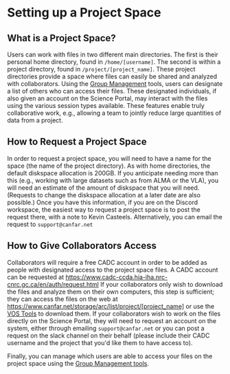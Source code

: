 # Setting up a Project Space 

## What is a Project Space?

Users can work with files in two different main directories. The first
is their personal home directory, found in `/home/[username]`. The
second is within a project directory, found in
`/project/[project_name]`. These project directories provide a space
where files can easily be shared and analyzed with collaborators. Using
the [Group Management](/science-containers/general/General_tools/Group_management) tools, users can
designate a list of others who can access their files. These designated
individuals, if also given an account on the Science Portal, may
interact with the files using the various session types available. These
features enable truly collaborative work, e.g., allowing a team to
jointly reduce large quantities of data from a project.

## How to Request a Project Space

In order to request a project space, you will need to have a name for
the space (the name of the project directory). As with home directories,
the default diskspace allocation is 200GB. If you anticipate needing
more than this (e.g., working with large datasets such as from ALMA or
the VLA), you will need an estimate of the amount of diskspace that you
will need. (Requests to change the diskspace allocation at a later date
are also possible.) Once you have this information, if you are on the
Discord workspace, the easiest way to request a project space is to post
the request there, with a note to Kevin Casteels. Alternatively, you can
email the request to `support@canfar.net`

## How to Give Collaborators Access

Collaborators will require a free CADC account in order to be added as
people with designated access to the project space files. A CADC account
can be requested at
<https://www.cadc-ccda.hia-iha.nrc-cnrc.gc.ca/en/auth/request.html> If
your collaborators only wish to download the files and analyze them on
their own computers, this step is sufficient; they can access the files
on the web at
<https://www.canfar.net/storage/arc/list/project/[project_name]> or
use the [VOS Tools](/science-containers/general/General_tools/Using_vostools) to download
them. If your collaborators wish to work on the files directly on the
Science Portal, they will need to request an account on the system,
either through emailing `support@canfar.net` or you can post a request
on the slack channel on their behalf (please include their CADC username
and the project that you'd like them to have access to).

Finally, you can manage which users are able to access your files on the
project space using the [Group Management tools](/science-containers/general/General_tools/Group_management).
